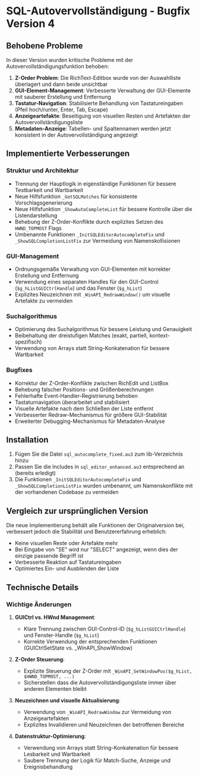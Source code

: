 # SQL-Autovervollständigung - Bugfix Version 4

## Behobene Probleme

In dieser Version wurden kritische Probleme mit der Autovervollständigungsfunktion behoben:

1. **Z-Order Problem**: Die RichText-Editbox wurde von der Auswahlliste überlagert und dann beide unsichtbar
2. **GUI-Element-Management**: Verbesserte Verwaltung der GUI-Elemente mit sauberer Erstellung und Entfernung
3. **Tastatur-Navigation**: Stabilisierte Behandlung von Tastatureingaben (Pfeil hoch/runter, Enter, Tab, Escape)
4. **Anzeigeartefakte**: Beseitigung von visuellen Resten und Artefakten der Autovervollständigungsliste
5. **Metadaten-Anzeige**: Tabellen- und Spaltennamen werden jetzt konsistent in der Autovervollständigung angezeigt

## Implementierte Verbesserungen

### Struktur und Architektur

- Trennung der Hauptlogik in eigenständige Funktionen für bessere Testbarkeit und Wartbarkeit
- Neue Hilfsfunktion `_GetSQLMatches` für konsistente Vorschlagsgenerierung
- Neue Hilfsfunktion `_ShowAutoCompleteList` für bessere Kontrolle über die Listendarstellung
- Behebung der Z-Order-Konflikte durch explizites Setzen des `HWND_TOPMOST` Flags
- Umbenannte Funktionen `_InitSQLEditorAutocompleteFix` und `_ShowSQLCompletionListFix` zur Vermeidung von Namenskollisionen

### GUI-Management

- Ordnungsgemäße Verwaltung von GUI-Elementen mit korrekter Erstellung und Entfernung
- Verwendung eines separaten Handles für den GUI-Control (`$g_hListGUICtrlHandle`) und das Fenster (`$g_hList`)
- Explizites Neuzeichnen mit `_WinAPI_RedrawWindow()` um visuelle Artefakte zu vermeiden

### Suchalgorithmus

- Optimierung des Suchalgorithmus für bessere Leistung und Genauigkeit
- Beibehaltung der dreistufigen Matches (exakt, partiell, kontext-spezifisch)
- Verwendung von Arrays statt String-Konkatenation für bessere Wartbarkeit

### Bugfixes

- Korrektur der Z-Order-Konflikte zwischen RichEdit und ListBox
- Behebung falscher Positions- und Größenberechnungen
- Fehlerhafte Event-Handler-Registrierung behoben
- Tastaturnavigation überarbeitet und stabilisiert
- Visuelle Artefakte nach dem Schließen der Liste entfernt
- Verbesserter Redraw-Mechanismus für größere GUI-Stabilität
- Erweiterter Debugging-Mechanismus für Metadaten-Analyse

## Installation

1. Fügen Sie die Datei `sql_autocomplete_fixed.au3` zum lib-Verzeichnis hinzu
2. Passen Sie die Includes in `sql_editor_enhanced.au3` entsprechend an (bereits erledigt)
3. Die Funktionen `_InitSQLEditorAutocompleteFix` und `_ShowSQLCompletionListFix` wurden umbenannt, um Namenskonflikte mit der vorhandenen Codebase zu vermeiden

## Vergleich zur ursprünglichen Version

Die neue Implementierung behält alle Funktionen der Originalversion bei, verbessert jedoch die Stabilität und Benutzererfahrung erheblich:

- Keine visuellen Reste oder Artefakte mehr
- Bei Eingabe von "SE" wird nur "SELECT" angezeigt, wenn dies der einzige passende Begriff ist
- Verbesserte Reaktion auf Tastatureingaben
- Optimiertes Ein- und Ausblenden der Liste

## Technische Details

### Wichtige Änderungen

1. **GUICtrl vs. HWnd Management**:
   - Klare Trennung zwischen GUI-Control-ID (`$g_hListGUICtrlHandle`) und Fenster-Handle (`$g_hList`)
   - Korrekte Verwendung der entsprechenden Funktionen (GUICtrlSetState vs. _WinAPI_ShowWindow)

2. **Z-Order Steuerung**:
   - Explizite Steuerung der Z-Order mit `_WinAPI_SetWindowPos($g_hList, $HWND_TOPMOST, ...)`
   - Sicherstellen dass die Autovervollständigungsliste immer über anderen Elementen bleibt

3. **Neuzeichnen und visuelle Aktualisierung**:
   - Verwendung von `_WinAPI_RedrawWindow` zur Vermeidung von Anzeigeartefakten
   - Explizites Invalidieren und Neuzeichnen der betroffenen Bereiche

4. **Datenstruktur-Optimierung**:
   - Verwendung von Arrays statt String-Konkatenation für bessere Lesbarkeit und Wartbarkeit
   - Saubere Trennung der Logik für Match-Suche, Anzeige und Ereignisbehandlung